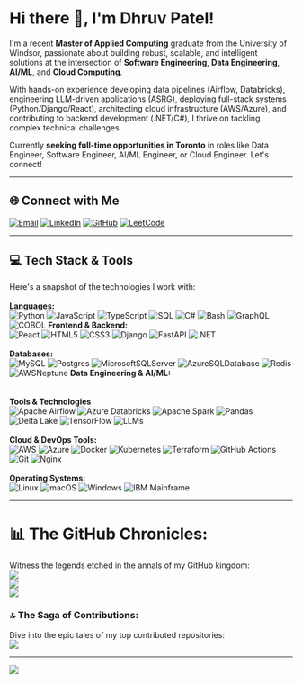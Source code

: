 # Hi there 👋, I'm Dhruv Patel!

I'm a recent **Master of Applied Computing** graduate from the University of Windsor, passionate about building robust, scalable, and intelligent solutions at the intersection of **Software Engineering**, **Data Engineering**, **AI/ML**, and **Cloud Computing**.

With hands-on experience developing data pipelines (Airflow, Databricks), engineering LLM-driven applications (ASRG), deploying full-stack systems (Python/Django/React), architecting cloud infrastructure (AWS/Azure), and contributing to backend development (.NET/C#), I thrive on tackling complex technical challenges.

Currently **seeking full-time opportunities in Toronto** in roles like Data Engineer, Software Engineer, AI/ML Engineer, or Cloud Engineer. Let's connect!

---

## 🌐 Connect with Me

[![Email](https://img.shields.io/badge/Email-%23D14836.svg?style=for-the-badge&logo=Gmail&logoColor=white)](mailto:pateldhruv130401@gmail.com)
[![LinkedIn](https://img.shields.io/badge/LinkedIn-%230077B5.svg?style=for-the-badge&logo=LinkedIn&logoColor=white)](https://www.linkedin.com/in/dhruvpatel0401/)
[![GitHub](https://img.shields.io/badge/GitHub-%23181717.svg?style=for-the-badge&logo=github&logoColor=white)](https://github.com/DhruvPatel0401)
[![LeetCode](https://img.shields.io/badge/LeetCode-%23FFA116.svg?style=for-the-badge&logo=leetcode&logoColor=white)](https://leetcode.com/u/dhruvpatel0401/)

---

## 💻 Tech Stack & Tools
Here's a snapshot of the technologies I work with:<br><br>
**Languages:** <br>
![Python](https://img.shields.io/badge/python-3670A0?style=for-the-badge&logo=python&logoColor=ffdd54)
![JavaScript](https://img.shields.io/badge/javascript-%23323330.svg?style=for-the-badge&logo=javascript&logoColor=%23F7DF1E)
![TypeScript](https://img.shields.io/badge/typescript-%233178C6.svg?style=for-the-badge&logo=typescript&logoColor=white)
![SQL](https://img.shields.io/badge/SQL-%234479A1.svg?style=for-the-badge&logo=sql&logoColor=white)
![C#](https://img.shields.io/badge/C%23-239120?style=for-the-badge&logo=c-sharp&logoColor=white)
![Bash](https://img.shields.io/badge/Bash-%234EAA25.svg?style=for-the-badge&logo=gnu-bash&logoColor=white)
![GraphQL](https://img.shields.io/badge/GraphQL-%23E10098.svg?style=for-the-badge&logo=graphql&logoColor=white)
![COBOL](https://img.shields.io/badge/COBOL-%23005CA5.svg?style=for-the-badge&logo=ibm&logoColor=white) **Frontend & Backend:** <br>
![React](https://img.shields.io/badge/react-%2361DAFB.svg?style=for-the-badge&logo=react&logoColor=%2320232a)
![HTML5](https://img.shields.io/badge/html5-%23E34F26.svg?style=for-the-badge&logo=html5&logoColor=white)
![CSS3](https://img.shields.io/badge/css3-%231572B6.svg?style=for-the-badge&logo=css3&logoColor=white)
![Django](https://img.shields.io/badge/django-%23092E20.svg?style=for-the-badge&logo=django&logoColor=white)
![FastAPI](https://img.shields.io/badge/FastAPI-%2300C244.svg?style=for-the-badge&logo=fastapi&logoColor=white)
![.NET](https://img.shields.io/badge/.NET-5C2D91?style=for-the-badge&logo=.net&logoColor=white)
<br><br>
**Databases:** <br>
![MySQL](https://img.shields.io/badge/MySQL-%234479A1.svg?style=for-the-badge&logo=mysql&logoColor=white)
![Postgres](https://img.shields.io/badge/postgres-%23316192.svg?style=for-the-badge&logo=postgresql&logoColor=white)
![MicrosoftSQLServer](https://img.shields.io/badge/Microsoft%20SQL%20Server-CC2927?style=for-the-badge&logo=microsoft%20sql%20server&logoColor=white)
![AzureSQLDatabase](https://img.shields.io/badge/Azure%20SQL%20Database-%230078D4.svg?style=for-the-badge&logo=microsoft-azure&logoColor=white) ![Redis](https://img.shields.io/badge/redis-%23DC382D.svg?style=for-the-badge&logo=redis&logoColor=white)
![AWSNeptune](https://img.shields.io/badge/AWS%20Neptune-%23FF9900.svg?style=for-the-badge&logo=amazon-aws&logoColor=white) **Data Engineering & AI/ML:** <br>
<br><br>
**Tools & Technologies** <br>
![Apache Airflow](https://img.shields.io/badge/Apache%20Airflow-%23017CEE.svg?style=for-the-badge&logo=apache-airflow&logoColor=white)
![Azure Databricks](https://img.shields.io/badge/Azure%20Databricks-%23FF3621.svg?style=for-the-badge&logo=databricks&logoColor=white) ![Apache Spark](https://img.shields.io/badge/Apache%20Spark-%23E25A1C.svg?style=for-the-badge&logo=apache-spark&logoColor=white)
![Pandas](https://img.shields.io/badge/Pandas-%23150458.svg?style=for-the-badge&logo=pandas&logoColor=white)
![Delta Lake](https://img.shields.io/badge/Delta%20Lake-%234299E1.svg?style=for-the-badge&logo=linux-foundation&logoColor=white) ![TensorFlow](https://img.shields.io/badge/TensorFlow-%23FF6F00.svg?style=for-the-badge&logo=tensorflow&logoColor=white)
![LLMs](https://img.shields.io/badge/LLMs%20(GPT/Gemini)-%2374AA9C.svg?style=for-the-badge&logo=openai&logoColor=white) 
<br><br>
**Cloud & DevOps Tools:** <br>
![AWS](https://img.shields.io/badge/AWS-%23FF9900.svg?style=for-the-badge&logo=amazon-aws&logoColor=white)
![Azure](https://img.shields.io/badge/azure-%230078D4.svg?style=for-the-badge&logo=microsoft-azure&logoColor=white)
![Docker](https://img.shields.io/badge/Docker-%232496ED.svg?style=for-the-badge&logo=docker&logoColor=white)
![Kubernetes](https://img.shields.io/badge/kubernetes-%23326CE5.svg?style=for-the-badge&logo=kubernetes&logoColor=white)
![Terraform](https://img.shields.io/badge/terraform-%237B42BC.svg?style=for-the-badge&logo=terraform&logoColor=white)
![GitHub Actions](https://img.shields.io/badge/GitHub%20Actions-%232088FF.svg?style=for-the-badge&logo=github-actions&logoColor=white)
![Git](https://img.shields.io/badge/git-%23F05033.svg?style=for-the-badge&logo=git&logoColor=white)
![Nginx](https://img.shields.io/badge/nginx-%23009639.svg?style=for-the-badge&logo=nginx&logoColor=white)
<br><br>
**Operating Systems:** <br>
![Linux](https://img.shields.io/badge/Linux-FCC624?style=for-the-badge&logo=linux&logoColor=black)
![macOS](https://img.shields.io/badge/mac%20os-000000?style=for-the-badge&logo=apple&logoColor=white)
![Windows](https://img.shields.io/badge/Windows-0078D4?style=for-the-badge&logo=windows&logoColor=white)
![IBM Mainframe](https://img.shields.io/badge/IBM%20Mainframe-%23006699.svg?style=for-the-badge&logo=ibm&logoColor=white)
<br>

---

# 📊 The GitHub Chronicles:
Witness the legends etched in the annals of my GitHub kingdom:<br>
![](https://github-readme-stats.vercel.app/api?username=DhruvPatel0401&theme=radical&hide_border=false&include_all_commits=true&count_private=true)<br/>
![](https://github-readme-streak-stats.herokuapp.com/?user=DhruvPatel0401&theme=radical&hide_border=false)<br/>
![](https://github-readme-stats.vercel.app/api/top-langs/?username=DhruvPatel0401&theme=radical&hide_border=false&include_all_commits=true&count_private=true&layout=compact)

### 🔝 The Saga of Contributions:
Dive into the epic tales of my top contributed repositories:<br>
![](https://github-contributor-stats.vercel.app/api?username=DhruvPatel0401&limit=5&theme=radical&combine_all_yearly_contributions=true)

---
![](https://komarev.com/ghpvc/?username=DhruvPatel0401&style=plastic&label=PROFILE+VIEWS)
